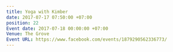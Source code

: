 ```yaml
---
title: Yoga with Kimber
date: 2017-07-17 07:50:00 +07:00
position: 22
Event date: 2017-07-18 00:00:00 +07:00
Venue: The Grove
Event URL: https://www.facebook.com/events/1879290562336773/
---
```


